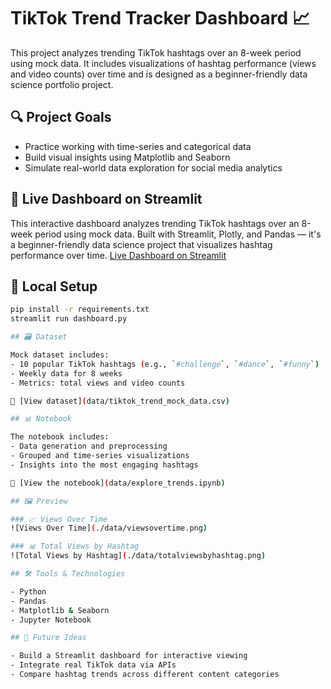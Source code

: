 # TikTok Trend Tracker Dashboard 📈

This project analyzes trending TikTok hashtags over an 8-week period using mock data. It includes visualizations of hashtag performance (views and video counts) over time and is designed as a beginner-friendly data science portfolio project.

## 🔍 Project Goals

- Practice working with time-series and categorical data
- Build visual insights using Matplotlib and Seaborn
- Simulate real-world data exploration for social media analytics

## 🚀 Live Dashboard on Streamlit

This interactive dashboard analyzes trending TikTok hashtags over an 8-week period using mock data. Built with Streamlit, Plotly, and Pandas — it's a beginner-friendly data science project that visualizes hashtag performance over time.
[Live Dashboard on Streamlit](https://tiktok-trend-tracker-aevtmbojcazffktbdypmxj.streamlit.app/)

## 🚀 Local Setup

```bash
pip install -r requirements.txt
streamlit run dashboard.py

## 🗃️ Dataset

Mock dataset includes:
- 10 popular TikTok hashtags (e.g., `#challenge`, `#dance`, `#funny`)
- Weekly data for 8 weeks
- Metrics: total views and video counts

📁 [View dataset](data/tiktok_trend_mock_data.csv)

## 📊 Notebook

The notebook includes:
- Data generation and preprocessing
- Grouped and time-series visualizations
- Insights into the most engaging hashtags

📓 [View the notebook](data/explore_trends.ipynb)

## 🖼️ Preview

### 📈 Views Over Time
![Views Over Time](./data/viewsovertime.png)

### 📊 Total Views by Hashtag
![Total Views by Hashtag](./data/totalviewsbyhashtag.png)

## 🛠️ Tools & Technologies

- Python
- Pandas
- Matplotlib & Seaborn
- Jupyter Notebook

## 🚀 Future Ideas

- Build a Streamlit dashboard for interactive viewing
- Integrate real TikTok data via APIs
- Compare hashtag trends across different content categories

